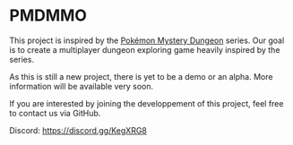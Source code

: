 # PMDMMO

This project is inspired by the [Pokémon Mystery Dungeon] series. Our goal is
to create a multiplayer dungeon exploring game heavily inspired by the series.

As this is still a new project, there is yet to be a demo or an alpha. More
information will be available very soon.

If you are interested by joining the developpement of this project, feel free to
contact us via GitHub.

Discord: https://discord.gg/KegXRG8

[Pokémon Mystery Dungeon]: https://en.wikipedia.org/wiki/Pok%C3%A9mon_Mystery_Dungeon
